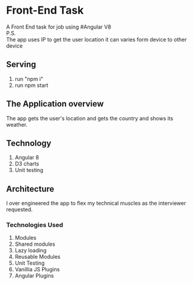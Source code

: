# Front-End Task
A Front End task for job using #Angular V8
<br>P.S.
<br>The app uses IP to get the user location it can varies form device to other device


## Serving
1. run "npm i"
2. run npm start


## The Application overview
The app gets the user's location and gets the country and shows its weather.


## Technology
1. Angular 8
2. D3 charts
3. Unit testing

## Architecture
I over engineered the app to flex my technical muscles as the interviewer requested.

### Technologies Used 
1. Modules
2. Shared modules
3. Lazy loading
4. Reusable Modules
5. Unit Testing
6. Vanillia JS Plugins 
7. Angular Plugins
